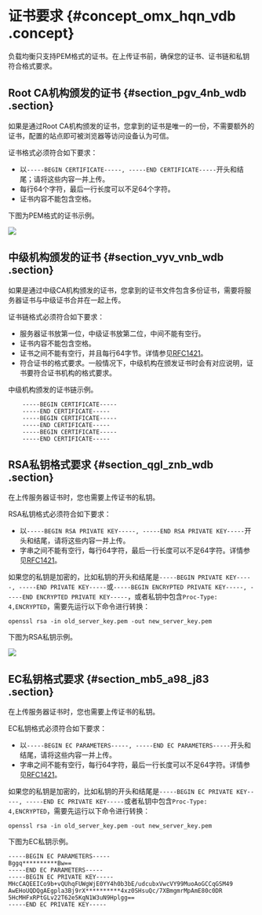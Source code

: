 # 证书要求 {#concept_omx_hqn_vdb .concept}

负载均衡只支持PEM格式的证书。在上传证书前，确保您的证书、证书链和私钥符合格式要求。

## Root CA机构颁发的证书 {#section_pgv_4nb_wdb .section}

如果是通过Root CA机构颁发的证书，您拿到的证书是唯一的一份，不需要额外的证书，配置的站点即可被浏览器等访问设备认为可信。

证书格式必须符合如下要求：

-   以`-----BEGIN CERTIFICATE-----, -----END CERTIFICATE-----`开头和结尾；请将这些内容一并上传。
-   每行64个字符，最后一行长度可以不足64个字符。
-   证书内容不能包含空格。

下图为PEM格式的证书示例。

![](http://static-aliyun-doc.oss-cn-hangzhou.aliyuncs.com/assets/img/4142/15584032912839_zh-CN.jpg)

## 中级机构颁发的证书 {#section_vyv_vnb_wdb .section}

如果是通过中级CA机构颁发的证书，您拿到的证书文件包含多份证书，需要将服务器证书与中级证书合并在一起上传。

证书链格式必须符合如下要求：

-   服务器证书放第一位，中级证书放第二位，中间不能有空行。
-   证书内容不能包含空格。
-   证书之间不能有空行，并且每行64字节。详情参见[RFC1421](https://tools.ietf.org/html/rfc1421)。
-   符合证书的格式要求。一般情况下，中级机构在颁发证书时会有对应说明，证书要符合证书机构的格式要求。

中级机构颁发的证书链示例。

```
    -----BEGIN CERTIFICATE-----
    -----END CERTIFICATE-----
    -----BEGIN CERTIFICATE-----
    -----END CERTIFICATE-----
    -----BEGIN CERTIFICATE-----
    -----END CERTIFICATE-----
```

## RSA私钥格式要求 {#section_qgl_znb_wdb .section}

在上传服务器证书时，您也需要上传证书的私钥。

RSA私钥格式必须符合如下要求：

-   以`-----BEGIN RSA PRIVATE KEY-----, -----END RSA PRIVATE KEY-----`开头和结尾，请将这些内容一并上传。
-   字串之间不能有空行，每行64字符，最后一行长度可以不足64字符。详情参见[RFC1421](https://tools.ietf.org/html/rfc1421)。

如果您的私钥是加密的，比如私钥的开头和结尾是`-----BEGIN PRIVATE KEY-----, -----END PRIVATE KEY-----`或`-----BEGIN ENCRYPTED PRIVATE KEY-----, -----END ENCRYPTED PRIVATE KEY-----`，或者私钥中包含`Proc-Type: 4,ENCRYPTED`，需要先运行以下命令进行转换：

```
openssl rsa -in old_server_key.pem -out new_server_key.pem
```

下图为RSA私钥示例。

![](http://static-aliyun-doc.oss-cn-hangzhou.aliyuncs.com/assets/img/4142/15584032912840_zh-CN.jpg)

## EC私钥格式要求 {#section_mb5_a98_j83 .section}

在上传服务器证书时，您也需要上传证书的私钥。

EC私钥格式必须符合如下要求：

-   以`-----BEGIN EC PARAMETERS-----, -----END EC PARAMETERS-----`开头和结尾，请将这些内容一并上传。
-   字串之间不能有空行，每行64字符，最后一行长度可以不足64字符。详情参见[RFC1421](https://tools.ietf.org/html/rfc1421)。

如果您的私钥是加密的，比如私钥的开头和结尾是`-----BEGIN EC PRIVATE KEY-----, -----END EC PRIVATE KEY-----`或者私钥中包含`Proc-Type: 4,ENCRYPTED`，需要先运行以下命令进行转换：

``` {#codeblock_bsj_oro_u6k}
openssl rsa -in old_server_key.pem -out new_server_key.pem
```

下图为EC私钥示例。

``` {#codeblock_wo7_3cj_9ap}
-----BEGIN EC PARAMETERS-----
Bggq**********Bw==
-----END EC PARAMETERS-----
-----BEGIN EC PRIVATE KEY-----
MHcCAQEEICo9b+vQUhqFUWgWjE0YY4h0b3bE/udcubxVwcVY99MuoAoGCCqGSM49
AwEHoUQDQgAEgpla3Bj9rX**********4xz0SHsuQc/7XBmgmrMpAmE80c0DR
5HcMHFxRPtGLv22T62e5KqN1W3uN9Hplgg==
-----END EC PRIVATE KEY-----
```

